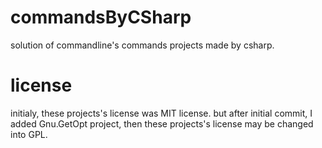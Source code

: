 # commandsByCSharp
solution of commandline's commands projects made by csharp.

# license
initialy, these projects's license was MIT license.
but after initial commit, I added Gnu.GetOpt project, then these projects's license may be changed into GPL.
